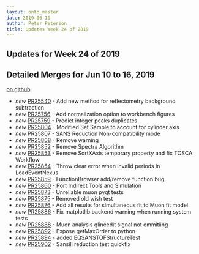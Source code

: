 ```yaml
---
layout: onto_master
date: 2019-06-10
author: Peter Peterson
title: Updates Week 24 of 2019
---
```

Updates for Week 24 of 2019
---------------------------

Detailed Merges for Jun 10 to 16, 2019
--------------------------------------
[on github](https://github.com/mantidproject/mantid/pulls?q=is%3Apr+merged%3A2019-06-11..2019-06-16)

* *new* [PR25540](https://github.com/mantidproject/mantid/pull/25540) - Add new method for reflectometry background subtraction
* *new* [PR25756](https://github.com/mantidproject/mantid/pull/25756) - Add normalization option to workbench figures
* *new* [PR25759](https://github.com/mantidproject/mantid/pull/25759) - Predict integer peaks duplicates
* *new* [PR25804](https://github.com/mantidproject/mantid/pull/25804) - Modified Set Sample to account for cylinder axis
* *new* [PR25807](https://github.com/mantidproject/mantid/pull/25807) - SANS Reduction Non-compatibility mode
* *new* [PR25808](https://github.com/mantidproject/mantid/pull/25808) - Remove warning
* *new* [PR25852](https://github.com/mantidproject/mantid/pull/25852) - Remove Spectra Algorithm
* *new* [PR25853](https://github.com/mantidproject/mantid/pull/25853) - Remove SortXAxis temporary property and fix TOSCA Workflow
* *new* [PR25854](https://github.com/mantidproject/mantid/pull/25854) - Throw clear error when invalid periods in LoadEventNexus
* *new* [PR25859](https://github.com/mantidproject/mantid/pull/25859) - FunctionBrowser add/remove function bug.
* *new* [PR25860](https://github.com/mantidproject/mantid/pull/25860) - Port Indirect Tools and Simulation
* *new* [PR25873](https://github.com/mantidproject/mantid/pull/25873) - Unreliable muon pyqt tests
* *new* [PR25875](https://github.com/mantidproject/mantid/pull/25875) - Removed old wish test
* *new* [PR25876](https://github.com/mantidproject/mantid/pull/25876) - Add all results for simultaneous fit to Muon fit model
* *new* [PR25886](https://github.com/mantidproject/mantid/pull/25886) - Fix matplotlib backend warning when running system tests
* *new* [PR25888](https://github.com/mantidproject/mantid/pull/25888) - Muon analysis qlineedit signal not emmitiing
* *new* [PR25892](https://github.com/mantidproject/mantid/pull/25892) - Expose getMaxOrder to python
* *new* [PR25894](https://github.com/mantidproject/mantid/pull/25894) - added EQSANSTOFStructureTest
* *new* [PR25902](https://github.com/mantidproject/mantid/pull/25902) - Sansill reduction test quickfix
